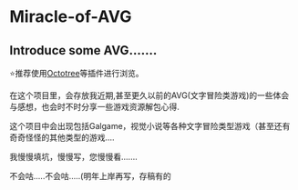 # Miracle-of-AVG
Introduce some  AVG.......
---
:star:推荐使用[Octotree](https://github.com/buunguyen/octotree)等插件进行浏览。

在这个项目里，会存放我近期,甚至更久以前的AVG(文字冒险类游戏)的一些体会与感想，也会时不时分享一些游戏资源解包心得.

这个项目中会出现包括Galgame，视觉小说等各种文字冒险类型游戏（甚至还有奇奇怪怪的其他类型的游戏....

我慢慢填坑，慢慢写，您慢慢看.......

不会咕.....不会咕.....(明年上岸再写，存稿有的
